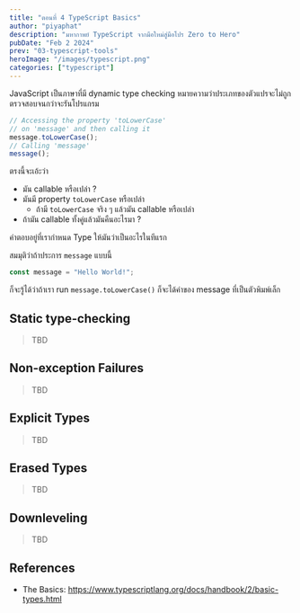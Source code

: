 ```yaml
---
title: "ตอนที่ 4 TypeScript Basics"
author: "piyaphat"
description: "มหากาพย์ TypeScript จากมือใหม่สู่มือโปร Zero to Hero"
pubDate: "Feb 2 2024"
prev: "03-typescript-tools"
heroImage: "/images/typescript.png"
categories: ["typescript"]
---
```


JavaScript เป็นภาษาที่มี dynamic type checking หมายความว่าประเภทของตัวแปรจะไม่ถูกตรวจสอบจนกว่าจะรันโปรแกรม

```ts
// Accessing the property 'toLowerCase'
// on 'message' and then calling it
message.toLowerCase();
// Calling 'message'
message();
```

ตรงนี้จะเอ้ะว่า

-   มัน callable หรือเปล่า ?
-   มันมี property `toLowerCase` หรือเปล่า
    -   ถ้ามี `toLowerCase` จริง ๆ แล้วมัน callable หรือเปล่า
-   ถ้ามัน callable ทั้งคู่แล้วมันคืนอะไรมา ?

คำตอบอยู่ที่เรากำหนด Type ให้มันว่าเป็นอะไรในทีแรก

สมมุติว่าถ้าประการ `message` แบบนี้

```ts
const message = "Hello World!";
```

ก็จะรู้ได้ว่าถ้าเรา run `message.toLowerCase()` ก็จะได้ค่าของ message ที่เป็นตัวพิมพ์เล็ก

## Static type-checking

> TBD

## Non-exception Failures

> TBD

## Explicit Types

> TBD

## Erased Types

> TBD

## Downleveling

> TBD

## References

-   The Basics: https://www.typescriptlang.org/docs/handbook/2/basic-types.html
